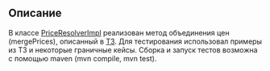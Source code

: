 ## Описание
В классе [PriceResolverImpl](src/main/java/dev/sml/service/PriceResolverImpl.java) реализован метод объединения цен (mergePrices), описанный в [ТЗ](Тестовое_задание_для_разработчика.docx).
Для тестирования использовал примеры из ТЗ и некоторые граничные кейсы. Сборка и запуск тестов возможна с помощью maven (mvn compile, mvn test).
